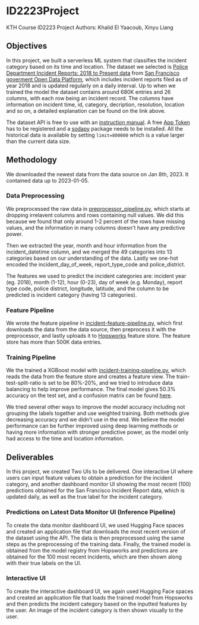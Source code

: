 # ID2223Project
KTH Course ID2223 Project Authors: Khalid El Yaacoub, Xinyu Liang

## Objectives

In this project, we built a serverless ML system that classifies the incident category based on its time and location.
The dataset we selected is [Police Department Incident Reports: 2018 to Present data](https://data.sfgov.org/Public-Safety/Police-Department-Incident-Reports-2018-to-Present/wg3w-h783) from [San Francisco goverment Open Data Platform](https://data.sfgov.org/browse), which includes incident reports filed as of year 2018 and is updated regularly on a daily interval. Up to when we trained the model the dataset contains around 680K entries and 26 columns, with each row being an incident record. The columns have information on incident time, id, category, decription, resolution, location and so on, a detailed explanation can be found on the link above. 

The dataset API is free to use with an [instruction manual](https://dev.socrata.com/foundry/data.sfgov.org/wg3w-h783). A free [App Token](https://data.sfgov.org/profile/edit/developer_settings) has to be registered and a [sodapy](https://github.com/xmunoz/sodapy) package needs to be installed. All the historical data is available by setting `limit=800000` which is a value larger than the current data size.

## Methodology

We downloaded the newest data from the data source on Jan 8th, 2023. It contained data up to 2023-01-05.

### Data Preprocessing

We preprocessed the raw data in [preprocessor_pipeline.py](https://github.com/Hope-Liang/ID2223Project/blob/main/preprocessor_pipeline.py), which starts at dropping irrelavent columns and rows containing null values. We did this because we found that only around 1-2 percent of the rows have missing values, and the information in many columns doesn't have any predictive power.

Then we extracted the year, month and hour information from the incident_datetime column, and we merged the 49 categories into 13 categories based on our understanding of the data. Lastly we one-hot encoded the incident_day_of_week, report_type_code and police_district.

The features we used to predict the incident categories are: incident year (eg. 2018), month (1-12), hour (0-23), day of week (e.g. Monday), report type code, police district, longitude, latitude, and the column to be predicted is incident category (having 13 categories).

### Feature Pipeline

We wrote the feature pipeline in [incident-feature-pipeline.py](https://github.com/Hope-Liang/ID2223Project/blob/main/incident-feature-pipeline.py), which first downloads the data from the data source, then preprocess it with the preprocessor, and lastly uploads it to [Hopsworks](https://www.hopsworks.ai) feature store. The feature store has more than 500K data entries.

### Training Pipeline

We the trained a XGBoost model with [incident-training-pipeline.py](https://github.com/Hope-Liang/ID2223Project/blob/main/incident-training-pipeline.py), which reads the data from the feature store and creates a feature view. The train-test-split-ratio is set to be 80%-20%, and we tried to introduce data balancing to help improve performance. The final model gives 50.3% accuracy on the test set, and a confusion matrix can be found [here](https://github.com/Hope-Liang/ID2223Project/blob/main/incident_model/confusion_matrix.png).

We tried several other ways to improve the model accuracy including not grouping the labels together and use weighted training. Both methods give decreasing accuracy and we didn't use in the end. We believe the model performance can be further improved using deep learning methods or having more information with stronger predictive power, as the model only had access to the time and location information.


## Deliverables

In this project, we created Two UIs to be delivered. One interactive UI where users can input feature values to obtain a prediction for the incident category, and another dashboard monitor UI showing the most recent (100) predictions obtained for the San Francisco Incident Report data, which is updated daily, as well as the true label for the incident category.

### Predictions on Latest Data Monitor UI (Inference Pipeline)

To create the data monitor dashboard UI, we used Hugging Face spaces and created an application file that downloads the most recent version of the dataset using the API. The data is then preprocessed using the same steps as the preprocessing of the training data. Finally, the trained model is obtained from the model registry from Hopsworks and predictions are obtained for the 100 most recent incidents, which are then shown along with their true labels on the UI.

### Interactive UI

To create the interactive dashboard UI, we again used Hugging Face spaces and created an application file that loads the trained model from Hopsworks and then predicts the incident category based on the inputted features by the user. An image of the incident category is then shown visually to the user.
